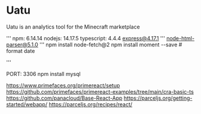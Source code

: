# Uatu

Uatu is an analytics tool for the Minecraft marketplace

'''
npm: 6.14.14
nodejs: 14.17.5
typescript: 4.4.4
express@4.17.1
'''
node-html-parser@5.1.0
'''
npm install node-fetch@2
npm install moment --save # format date

'''

PORT: 3306
npm install mysql

https://www.primefaces.org/primereact/setup
https://github.com/primefaces/primereact-examples/tree/main/cra-basic-ts
https://github.com/panacloud/Base-React-App
https://parceljs.org/getting-started/webapp/
https://parceljs.org/recipes/react/
